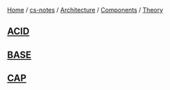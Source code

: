 [Home](https://mengxianbin.github.io) /
[cs-notes](https://mengxianbin.github.io/cs-notes/site) /
[Architecture](https://mengxianbin.github.io/cs-notes/site/Architecture) /
[Components](https://mengxianbin.github.io/cs-notes/site/Architecture/Components) /
[Theory](https://mengxianbin.github.io/cs-notes/site/Architecture/Components/Theory)

## [ACID](https://mengxianbin.github.io/cs-notes/site/Architecture/Components/Theory/ACID)

## [BASE](https://mengxianbin.github.io/cs-notes/site/Architecture/Components/Theory/BASE)

## [CAP](https://mengxianbin.github.io/cs-notes/site/Architecture/Components/Theory/CAP)
